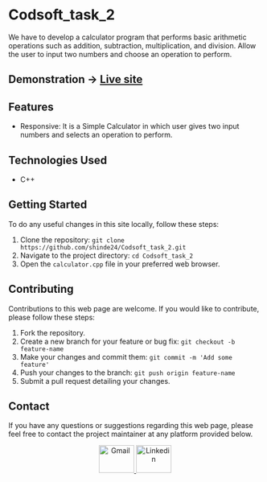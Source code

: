 # Codsoft_task_2
We have to develop a calculator program that performs basic arithmetic operations such as addition, subtraction, multiplication, and division. Allow the user to input two numbers and choose an operation to perform.

## Demonstration -> [Live site](https://shinde24.github.io/Codsoft_task_2/)


## Features

- Responsive: It is a Simple Calculator in which user gives two input numbers and selects an operation to perform.

## Technologies Used

- C++

## Getting Started

To do any useful changes in this site locally, follow these steps:

1. Clone the repository: `git clone https://github.com/shinde24/Codsoft_task_2.git`
2. Navigate to the project directory: `cd Codsoft_task_2`
3. Open the `calculator.cpp` file in your preferred web browser.


## Contributing

Contributions to this web page are welcome. If you would like to contribute, please follow these steps:

1. Fork the repository.
2. Create a new branch for your feature or bug fix: `git checkout -b feature-name`
3. Make your changes and commit them: `git commit -m 'Add some feature'`
4. Push your changes to the branch: `git push origin feature-name`
5. Submit a pull request detailing your changes.


## Contact

If you have any questions or suggestions regarding this web page, please feel free to contact the project maintainer at any platform provided below.

<div align="center">
  <a href="mailto:shindearthy2002@gmail.com" target="_blank" rel="noreferrer">
  <img src="https://cdn.worldvectorlogo.com/logos/gmail-icon-2.svg" alt="Gmail" width="70" height="55">
  </a>
  <a href="www.linkedin.com/in/sinde-arthy-niveditha-45a78322a" target="_blank" rel="noreferrer">
  <img src="https://cdn.worldvectorlogo.com/logos/linkedin-icon-2.svg" alt="Linkedin" width="70" height="55">
  </a>
</div>

